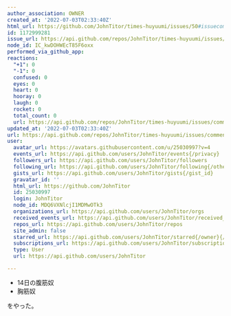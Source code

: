 ```yaml
---
author_association: OWNER
created_at: '2022-07-03T02:33:40Z'
html_url: https://github.com/JohnTitor/times-huyuumi/issues/50#issuecomment-1172999281
id: 1172999281
issue_url: https://api.github.com/repos/JohnTitor/times-huyuumi/issues/50
node_id: IC_kwDOHWEcT85F6oxx
performed_via_github_app: 
reactions:
  "+1": 0
  "-1": 0
  confused: 0
  eyes: 0
  heart: 0
  hooray: 0
  laugh: 0
  rocket: 0
  total_count: 0
  url: https://api.github.com/repos/JohnTitor/times-huyuumi/issues/comments/1172999281/reactions
updated_at: '2022-07-03T02:33:40Z'
url: https://api.github.com/repos/JohnTitor/times-huyuumi/issues/comments/1172999281
user:
  avatar_url: https://avatars.githubusercontent.com/u/25030997?v=4
  events_url: https://api.github.com/users/JohnTitor/events{/privacy}
  followers_url: https://api.github.com/users/JohnTitor/followers
  following_url: https://api.github.com/users/JohnTitor/following{/other_user}
  gists_url: https://api.github.com/users/JohnTitor/gists{/gist_id}
  gravatar_id: ''
  html_url: https://github.com/JohnTitor
  id: 25030997
  login: JohnTitor
  node_id: MDQ6VXNlcjI1MDMwOTk3
  organizations_url: https://api.github.com/users/JohnTitor/orgs
  received_events_url: https://api.github.com/users/JohnTitor/received_events
  repos_url: https://api.github.com/users/JohnTitor/repos
  site_admin: false
  starred_url: https://api.github.com/users/JohnTitor/starred{/owner}{/repo}
  subscriptions_url: https://api.github.com/users/JohnTitor/subscriptions
  type: User
  url: https://api.github.com/users/JohnTitor

---
```

- 14日の腹筋奴
- 胸筋奴

をやった。